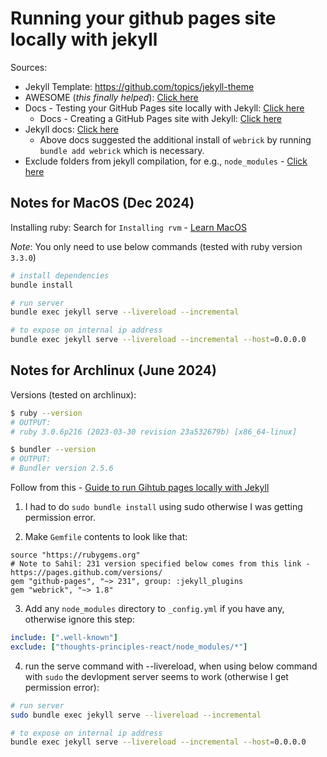 # Running your github pages site locally with jekyll

Sources:
- Jekyll Template: https://github.com/topics/jekyll-theme
- AWESOME (*this finally helped*): [Click here](https://github.com/orgs/community/discussions/37669#discussioncomment-4079487)
- Docs - Testing your GitHub Pages site locally with Jekyll: [Click here](https://docs.github.com/en/pages/setting-up-a-github-pages-site-with-jekyll/testing-your-github-pages-site-locally-with-jekyll)
	- Docs - Creating a GitHub Pages site with Jekyll: [Click here](https://docs.github.com/en/pages/setting-up-a-github-pages-site-with-jekyll/creating-a-github-pages-site-with-jekyll)
- Jekyll docs: [Click here](https://jekyllrb.com/docs/)
	- Above docs suggested the additional install of `webrick` by running `bundle add webrick` which is necessary.
- Exclude folders from jekyll compilation, for e.g., `node_modules` - [Click here](https://talk.jekyllrb.com/t/can-i-exclude-files-in-my-project-folders-from-my-site/396)

## Notes for MacOS (Dec 2024)

Installing ruby: Search for `Installing rvm` - [Learn MacOS](https://docs.google.com/document/d/1d4Tq28JC17lFqkoz3lqodACnOlCihFj-MnzNb2Vcqd8/edit?tab=t.0#heading=h.lds1iinfg4rk)

*Note*: You only need to use below commands (tested with ruby version `3.3.0`)

```bash
# install dependencies
bundle install

# run server
bundle exec jekyll serve --livereload --incremental

# to expose on internal ip address
bundle exec jekyll serve --livereload --incremental --host=0.0.0.0
```

## Notes for Archlinux (June 2024)

Versions (tested on archlinux): 

```bash
$ ruby --version
# OUTPUT:
# ruby 3.0.6p216 (2023-03-30 revision 23a532679b) [x86_64-linux]

$ bundler --version
# OUTPUT:
# Bundler version 2.5.6
```

Follow from this - [Guide to run Gihtub pages locally with Jekyll](https://github.com/orgs/community/discussions/37669#discussioncomment-4079487)

1. I had to do `sudo bundle install` using sudo otherwise I was getting permission error.

2. Make `Gemfile` contents to look like that:

```Gemfile
source "https://rubygems.org"
# Note to Sahil: 231 version specified below comes from this link - https://pages.github.com/versions/
gem "github-pages", "~> 231", group: :jekyll_plugins
gem "webrick", "~> 1.8"
```

3. Add any `node_modules` directory to `_config.yml` if you have any, otherwise ignore this step:

```yml
include: [".well-known"]
exclude: ["thoughts-principles-react/node_modules/*"]
```

4. run the serve command with --livereload, when using below command with `sudo` the devlopment server seems to work (otherwise I get permission error):

```bash
# run server
sudo bundle exec jekyll serve --livereload --incremental

# to expose on internal ip address
bundle exec jekyll serve --livereload --incremental --host=0.0.0.0
```
